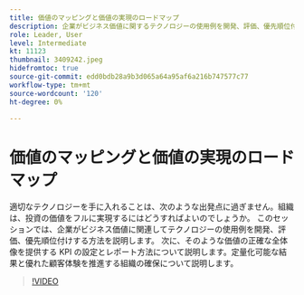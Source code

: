 ```yaml
---
title: 価値のマッピングと価値の実現のロードマップ
description: 企業がビジネス価値に関するテクノロジーの使用例を開発、評価、優先順位付けする方法を学び、KPI を設定してレポートすることで、定量化可能な結果や優れた顧客体験を促進する方法を確認します。
role: Leader, User
level: Intermediate
kt: 11123
thumbnail: 3409242.jpeg
hidefromtoc: true
source-git-commit: edd0bdb28a9b3d065a64a95af6a216b747577c77
workflow-type: tm+mt
source-wordcount: '120'
ht-degree: 0%

---
```


# 価値のマッピングと価値の実現のロードマップ

適切なテクノロジーを手に入れることは、次のような出発点に過ぎません。組織は、投資の価値をフルに実現するにはどうすればよいのでしょうか。 このセッションでは、企業がビジネス価値に関連してテクノロジーの使用例を開発、評価、優先順位付けする方法を説明します。 次に、そのような価値の正確な全体像を提供する KPI の設定とレポート方法について説明します。定量化可能な結果と優れた顧客体験を推進する組織の確保について説明します。

>[!VIDEO](https://video.tv.adobe.com/v/3409242/?quality=12&learn=on)
